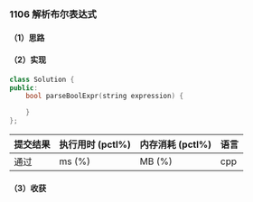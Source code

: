 ### 1106 解析布尔表达式

#### （1）思路

#### （2）实现

```cpp
class Solution {
public:
    bool parseBoolExpr(string expression) {

    }
};
```

| 提交结果 | 执行用时 (pctl%) | 内存消耗 (pctl%) | 语言 |
|:---------|:-----------------|:-----------------|:-----|
| 通过     |  ms (%)   |  MB (%)  | cpp  |

#### （3）收获
